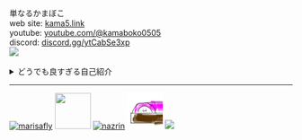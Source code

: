 単なるかまぼこ<br>
web site: <a href="https://kama5.link/">kama5.link</a><br>
youtube: <a href="https://youtube.com/@kamaboko0505">youtube.com/@kamaboko0505</a><br>
discord: <a href="https://discord.gg/ytCabSe3xp">discord.gg/ytCabSe3xp</a><br>
![](https://komarev.com/ghpvc/?username=kamabokoheika&color=87cefa&style=plastic&label=(ᗜˬᗜ)counter(ᗜˬᗜ)+++++++++++++&abbreviated=true)
<details><summary>どうでも良すぎる自己紹介</summary>

名前:かまぼこ陛下<br>
好きな食べ物:かまぼこ、サーモン寿司🍣<br>
得意なゲーム:minecraft roblox<br>
得意な言語:scratch html<br>
</details>

* * *
<a href="https://emoji.gg/emoji/6283_marisafly"><img src="https://cdn3.emoji.gg/emojis/6283_marisafly.gif" width="64px" height="64px" alt="marisafly"></a>
<img src="https://img.amiami.com/images/product/main/222/GOODS-04230811.jpg" width="64px" height="64px">
<a href="https://emoji.gg/emoji/nazrin"><img src="https://cdn3.emoji.gg/emojis/nazrin.gif" width="64px" height="64px" alt="nazrin"></a>
<img src="https://github.com/kamabokoheika/kamabokoheika/blob/main/%E3%81%8B%E3%81%BE%E3%81%BC%E3%81%93%E3%82%A2%E3%82%A4%E3%82%B3%E3%83%B3.png?raw=true" width="64px" height="64px" alt="かまぼこ">
![](https://hit.yhype.me/github/profile?user_id=175094023)
<!---
kamabokoheika/kamabokoheika is a ✨ special ✨ repository because its `README.md` (this file) appears on your GitHub profile.
You can click the Preview link to take a look at your changes.
--->
